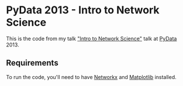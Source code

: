 # PyData 2013 - Intro to Network Science

This is the code from my talk ["Intro to Network Science"][talk] talk at [PyData][pydata] 2013.

## Requirements

To run the code, you'll need to have [Networkx][networkx] and [Matplotlib][matplotlib] installed.

[talk]: https://vimeo.com/63270822
[pydata]: http://pydata.org
[networkx]: http://networkx.github.io
[matplotlib]: http://matplotlib.org
